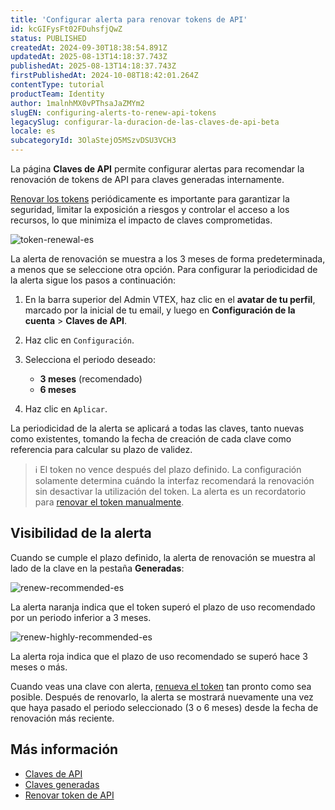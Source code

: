 ```yaml
---
title: 'Configurar alerta para renovar tokens de API'
id: kcGIFysFt02FDuhsfjQwZ
status: PUBLISHED
createdAt: 2024-09-30T18:38:54.891Z
updatedAt: 2025-08-13T14:18:37.743Z
publishedAt: 2025-08-13T14:18:37.743Z
firstPublishedAt: 2024-10-08T18:42:01.264Z
contentType: tutorial
productTeam: Identity
author: 1malnhMX0vPThsaJaZMYm2
slugEN: configuring-alerts-to-renew-api-tokens
legacySlug: configurar-la-duracion-de-las-claves-de-api-beta
locale: es
subcategoryId: 3OlaStejO5MSzvDSU3VCH3
---
```


La página **Claves de API** permite configurar alertas para recomendar la renovación de tokens de API para claves generadas internamente.

[Renovar los tokens](/es/tutorial/renovar-token-de-api--7r4AzptYjXErGHadg9LnJ3%5D) periódicamente es importante para garantizar la seguridad, limitar la exposición a riesgos y controlar el acceso a los recursos, lo que minimiza el impacto de claves comprometidas.

![token-renewal-es](https://raw.githubusercontent.com/vtexdocs/help-center-content/refs/heads/main/docs/es/tutorials/gesti%C3%B3n-de-la-cuenta/claves-de-api/configurar-alerta-para-renovar-tokens-de-api_1.png)

La alerta de renovación se muestra a los 3 meses de forma predeterminada, a menos que se seleccione otra opción. Para configurar la periodicidad de la alerta sigue los pasos a continuación:

1. En la barra superior del Admin VTEX, haz clic en el **avatar de tu perfil**, marcado por la inicial de tu email, y luego en **Configuración de la cuenta** \> **Claves de API**.  
2. Haz clic en `Configuración`.  
3. Selecciona el periodo deseado:

   * **3 meses** (recomendado)  
   * **6 meses**  
4. Haz clic en `Aplicar`.

La periodicidad de la alerta se aplicará a todas las claves, tanto nuevas como existentes, tomando la fecha de creación de cada clave como referencia para calcular su plazo de validez.

> ℹ️ El token no vence después del plazo definido. La configuración solamente determina cuándo la interfaz recomendará la renovación sin desactivar la utilización del token. La alerta es un recordatorio para [renovar el token manualmente](/es/tutorial/renovar-token-de-api--7r4AzptYjXErGHadg9LnJ3).

## Visibilidad de la alerta

Cuando se cumple el plazo definido, la alerta de renovación se muestra al lado de la clave en la pestaña **Generadas**:

![renew-recommended-es](https://raw.githubusercontent.com/vtexdocs/help-center-content/refs/heads/main/docs/es/tutorials/gesti%C3%B3n-de-la-cuenta/claves-de-api/configurar-alerta-para-renovar-tokens-de-api_2.png)

La alerta naranja indica que el token superó el plazo de uso recomendado por un periodo inferior a 3 meses.

![renew-highly-recommended-es](https://raw.githubusercontent.com/vtexdocs/help-center-content/refs/heads/main/docs/es/tutorials/gesti%C3%B3n-de-la-cuenta/claves-de-api/configurar-alerta-para-renovar-tokens-de-api_3.png)

La alerta roja indica que el plazo de uso recomendado se superó hace 3 meses o más.

Cuando veas una clave con alerta, [renueva el token](/es/tutorial/renovar-token-de-api--7r4AzptYjXErGHadg9LnJ3) tan pronto como sea posible. Después de renovarlo, la alerta se mostrará nuevamente una vez que haya pasado el periodo seleccionado (3 o 6 meses) desde la fecha de renovación más reciente.

## Más información

* [Claves de API](/es/tutorial/claves-de-api--4bFEmcHXgpNksoePchZyy6)
* [Claves generadas](/es/tutorial/claves-generadas--7fnU4iZdvZKbxCaT3Ymdjc)
* [Renovar token de API](/es/tutorial/renovar-token-de-api--7r4AzptYjXErGHadg9LnJ3)

